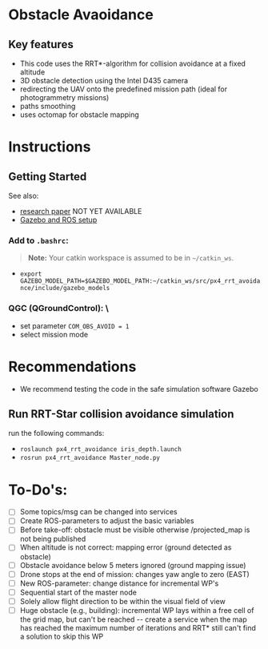 # Obstacle Avaoidance
## Key features
- This code uses the RRT*-algorithm for collision avoidance at a fixed altitude
- 3D obstacle detection using the Intel D435 camera
- redirecting the UAV onto the predefined mission path (ideal for photogrammetry missions)
- paths smoothing
- uses octomap for obstacle mapping


# Instructions
## Getting Started
See also: 
- [research paper]( Empty ) NOT YET AVAILABLE
- [Gazebo and ROS setup](https://docs.px4.io/master/en/simulation/ros_interface.html)

### Add to `.bashrc`: 
> **Note:** Your catkin workspace is assumed to be in `~/catkin_ws`.
- `export GAZEBO_MODEL_PATH=$GAZEBO_MODEL_PATH:~/catkin_ws/src/px4_rrt_avoidance/include/gazebo_models`

### QGC (QGroundControl): \
- set parameter `COM_OBS_AVOID = 1`
- select mission mode 

# Recommendations 
- We recommend testing the code in the safe simulation software Gazebo 

## Run RRT-Star collision avoidance simulation
run the following commands: 
- `roslaunch px4_rrt_avoidance iris_depth.launch`
- `rosrun px4_rrt_avoidance Master_node.py`

# To-Do's:
- [ ] Some topics/msg can be changed into services
- [ ] Create ROS-parameters to adjust the basic variables
- [ ] Before take-off: obstacle must be visible otherwise /projected_map is not being published
- [ ] When altitude is not correct: mapping error (ground detected as obstacle)
- [ ] Obstacle avoidance below 5 meters ignored (ground mapping issue)
- [ ] Drone stops at the end of mission: changes yaw angle to zero (EAST)
- [ ] New ROS-parameter: change distance for incremental WP's 
- [ ] Sequential start of the master node
- [ ] Solely allow flight direction to be within the visual field of view
- [ ] Huge obstacle (e.g., building): incremental WP lays within a free cell of the grid map, but can't be reached -- create a service when the map has reached the maximum number of iterations and RRT* still can't find a solution to skip this WP 
